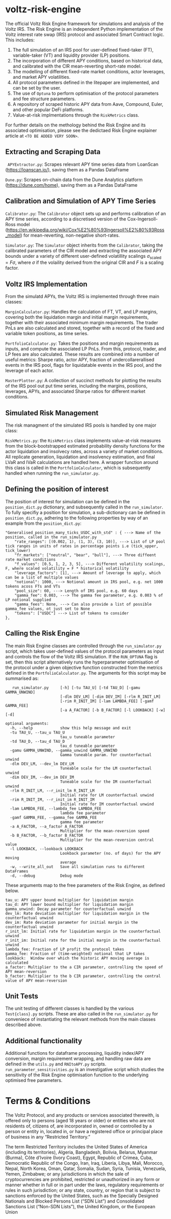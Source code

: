 # voltz-risk-engine
The official Voltz Risk Engine framework for simulations and analysis of the Voltz IRS. The Risk Engine is an independent Python implementation
of the Voltz interest rate swap (IRS) protocol and associated Smart Contract logic. This includes:

1) The full simulation of an IRS pool for user-defined fixed-taker (FT), variable-taker (VT) and liquidity provider (LP) positions.
2) The incorporation of different APY conditions, based on historical data, and calibrated with the CIR mean-reverting short-rate model.
3) The modelling of different fixed-rate market conditions, actor leverages, and market APY volatilities.
4) All protocol parameters defined in the litepaper are implemented, and can be set by the user.
5) The use of ```Optuna``` to perform optimisation of the protocol parameters and fee structure parameters. 
6) A repository of scraped historic APY data from Aave, Compound, Euler, and other popular DeFi platforms. 
7) Value-at-risk implmentations through the ```RiskMetrics``` class. 

For further details on the methology behind the Risk Engine and its associated optimisation, please see the dedictaed
Risk Engine explainer article at ```<TO BE ADDED VERY SOON>```.

## Extracting and Scraping Data
``` APYExtractor.py```: Scrapes relevant APY time series data from LoanScan (https://loanscan.io/), saving them as a Pandas DataFrame

```Dune.py```: Scrapes on-chain data from the Dune Analytics platform (https://dune.com/home), saving them as a Pandas DataFrame

## Calibration and Simulation of APY Time Series
```Calibrator.py```: The ```Calibrator``` object sets up and performs calibration of an APY time series, according to a discretised version of the 
Cox-Ingersoll-Ross model (https://en.wikipedia.org/wiki/Cox%E2%80%93Ingersoll%E2%80%93Ross_model) for mean-reverting, non-negative short-rates. 

```Simulator.py```: The ```Simulator``` object inherits from the ```Calibrator```, taking the calibrated parameters of the CIR model and 
extracting the associated APY bounds under a variety of different user-defined volatillity scalings $\sigma_\mathrm{scaled} = F\sigma$, where
$\sigma$ if the volaility derived from the original CIR and $F$ is a scaling factor. 

## Voltz IRS Implementation
From the simulatd APYs, the Voltz IRS is implemented through three main classes:

```MarginCalculator.py```: Handles the calculation of FT, VT, and LP margins, covering both the liquidation margin and initial margin 
requirements, together with their associated minimum margin requirements. The trader PnLs are also calculated and stored, together with a 
record of the fixed and variable token positions, as time series.

```PortfolioCalculator.py```: Takes the positions and margin requirements as inputs, and compute the associated LP PnLs. From this,
protocol, trader, and LP fees are also calculated. These results are combined into a number of useful metrics: Sharpe ratio, actor APY,
fraction of undercollarerallised events in the IRS pool, flags for liquidatable events in the IRS pool, and the leverage of each actor. 

```MasterPlotter.py```: A collection of succinct methods for plotting the results of the IRS pool out put time series, including the margins,
positions, leverages, APYs, and associated Sharpe ratios for different market conditions. 

## Simulated Risk Management
The risk managment of the simulated IRS pools is handled by one major class:

 ```RiskMetrics.py```: the ```RiskMetrics``` class implements value-at-risk measures from the
block-bootstrapped estimated probability density functions for the actor liquidation and insolvecy rates, across a variety of
market conditions. All replicate generation, liquidation and insolvency estimation, and final LVaR and IVaR calculations are 
handled here. A wrapper function around this class is called in the ```PortfolioCalculator```, which is subsequently handled
when running the ```run_simulator.py```. 

## Defining the position of interest
The position of interest for simulation can be defined in the ```position_dict.py``` dictionary, and subsequently called in the
```run_simulator```. To fully specifiy a position for simulation, a sub-dictionary can be defined in ```position_dict.py```, adhering 
to the following properties by way of an example from the ```position_dict.py```:

```
"Generalised_position_many_ticks_USDC_with_std" : { ---> Name of the position, called in the run_simulator.py
    "rate_ranges": [(0.002, 1), (1, 3), (3, 10)], ---> List of LP pool tick ranges in units of rates in percentage points i.e (tick_upper, tick_lower)
    "fr_markets": ["neutral", "bear", "bull"], ---> Three diffeent rate market conditions
    "f_values": [0.5, 1, 2, 3, 5], ---> Different volatility scalings, F, where scaled volatility = F * historical volatility
    "leverage_factors": [1], ---> Amount of leverage to apply, which can be a list of multiple values
    "notional": 1000, ---> Notional amount in IRS pool, e.g. net 1000 tokens acoss FTs and VTs
    "pool_size": 60, ---> Length of IRS pool, e.g. 60 days
    "gamma_fee": 0.003, ---> The gamma fee parameter, e.g. 0.003 % of LP notional supplied
    "gamma_fees": None, ---> Can also provide a list of possible gamma_fee values, ot just set to None
    "tokens": ["USDC"] ---> List of tokens to consider
},
```

## Calling the Risk Engine
The main Risk Engine classes are controlled through the ```run_simulator.py``` script, which takes user-defined values of the protocol 
parameters as input and controls the flow of the Voltz IRS simulation. If the ```RUN_OPTUNA``` flag is set, then this script alternatively
runs the hyperparameter optimisation of the protocol under a given objective function constructed from the metrics defined in the 
```PortfolioCalculator.py```.  The arguments for this script may be summarised as:

```
   run_simulator.py     [-h] [-tu TAU_U] [-td TAU_D] [-gamu GAMMA_UNWIND]
                        [-dlm DEV_LM] [-dim DEV_IM] [-rlm R_INIT_LM]
                        [-rim R_INIT_IM] [-lam LAMBDA_FEE] [-gamf GAMMA_FEE]
                        [-a A_FACTOR] [-b B_FACTOR] [-l LOOKBACK] [-w] [-d]

optional arguments:
  -h, --help            show this help message and exit
  -tu TAU_U, --tau_u TAU_U
                        tau_u tuneable parameter
  -td TAU_D, --tau_d TAU_D
                        tau_d tuneable parameter
  -gamu GAMMA_UNWIND, --gamma_unwind GAMMA_UNWIND
                        Gamma tuneable param. for counterfactual unwind
  -dlm DEV_LM, --dev_lm DEV_LM
                        Tuneable scale for the LM counterfactual unwind
  -dim DEV_IM, --dev_im DEV_IM
                        Tuneable scale for the IM counterfactual unwind
  -rlm R_INIT_LM, --r_init_lm R_INIT_LM
                        Initial rate for LM counterfactual unwind
  -rim R_INIT_IM, --r_init_im R_INIT_IM
                        Initial rate for IM counterfactual unwind
  -lam LAMBDA_FEE, --lambda_fee LAMBDA_FEE
                        lambda fee parameter
  -gamf GAMMA_FEE, --gamma_fee GAMMA_FEE
                        gamma fee parameter
  -a A_FACTOR, --a_factor A_FACTOR
                        Multiplier for the mean-reversion speed
  -b B_FACTOR, --b_factor B_FACTOR
                        Multiplier for the mean-reversion central value
  -l LOOKBACK, --lookback LOOKBACK
                        Lookback parameter (no. of days) for the APY moving
                        average
  -w, --write_all_out   Save all simulation runs to different DataFrames
  -d, --debug           Debug mode
```

These arguments map to the free parameters of the Risk Engine, as defined below.

```
tau_u: APY upper bound multiplier for liquidation margin
tau_d: APY lower bound multiplier for liquidation margin
gamma_unwind: Decay parameter for counterfactual unwind
dev_lm: Rate deviation multiplier for liquidation margin in the counterfactual unwind
dev_im: Rate deviation parameter for initial margin in the counterfactual unwind
r_init_lm: Initial rate for liquidation margin in the counterfactual unwind
r_init_im: Initial rate for the initial margin in the counterfactual unwind
lambda_fee: Fraction of LP profit the protocol takes
gamma_fee: Fraction of (time-weighted) notional that LP takes
lookback:  Window over which the historic APY moving average is calculated
a_factor: Multiplier to the a CIR parameter, controlling the speed of APY mean-reversion
b_factor: Multiplier to the b CIR parameter, controlling the central value of APY mean-reversion
```

## Unit Tests
The unit testing of different classes is handled by the various ```Test{class}.py``` scripts. These are also called in the ```run_simulator.py``` for
conveniece of instantiating the relevant methods from the main classes described above. 

## Additional functionality
Additional functions for dataframe processing, liquidity index/APY conversion, margin requirement wrapping, and handling raw data are 
defined in the ```utils.py``` and ```RNItoAPY.py``` scripts. ```run_parameter_sensitivities.py``` is an investigative script which studies
the sensitivity of the Risk Engine optimisation function to the underlying optimised free parameters. 

# Terms & Conditions
The Voltz Protocol, and any products or services associated therewith, is offered only to persons (aged 18 years or older) or entities who are not residents of, citizens of, are incorporated in, owned or controlled by a person or entity in, located in, or have a registered office or principal place of business in any “Restricted Territory.”

The term Restricted Territory includes the United States of America (including its territories), Algeria, Bangladesh, Bolivia, Belarus, Myanmar (Burma), Côte d’Ivoire (Ivory Coast), Egypt, Republic of Crimea, Cuba, Democratic Republic of the Congo, Iran, Iraq, Liberia, Libya, Mali, Morocco, Nepal, North Korea, Oman, Qatar, Somalia, Sudan, Syria, Tunisia, Venezuela, Yemen, Zimbabwe; or any jurisdictions in which the sale of cryptocurrencies are prohibited, restricted or unauthorized in any form or manner whether in full or in part under the laws, regulatory requirements or rules in such jurisdiction; or any state, country, or region that is subject to sanctions enforced by the United States, such as the Specially Designed Nationals and Blocked Persons List (“SDN List”) and Consolidated Sanctions List (“Non-SDN Lists”), the United Kingdom, or the European Union